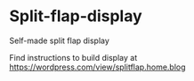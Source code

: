 # Split-flap-display
Self-made split flap display

Find instructions to build display at https://wordpress.com/view/splitflap.home.blog
